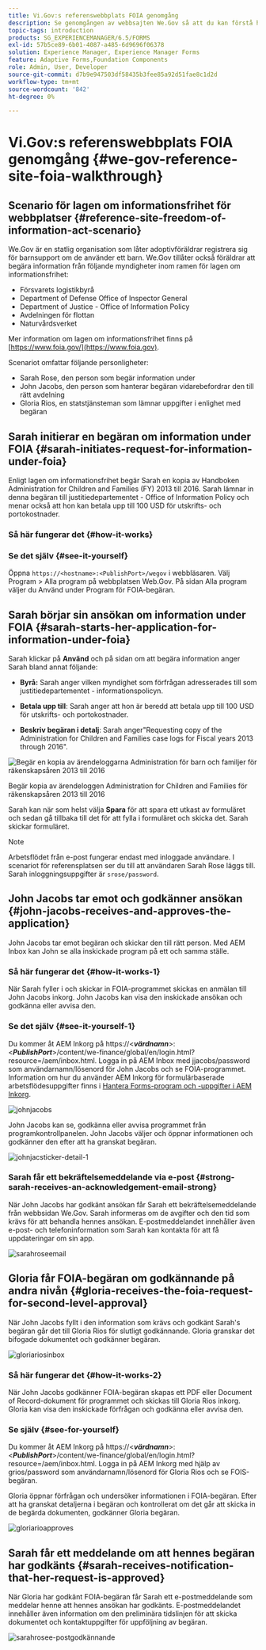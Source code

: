 ```yaml
---
title: Vi.Gov:s referenswebbplats FOIA genomgång
description: Se genomgången av webbsajten We.Gov så att du kan förstå hur AEM Forms hjälper myndigheter att ta emot och skicka ut information som efterfrågats av privatpersoner enligt lagen om informationsfrihet.
topic-tags: introduction
products: SG_EXPERIENCEMANAGER/6.5/FORMS
exl-id: 57b5ce89-6b01-4087-a485-6d9696f06378
solution: Experience Manager, Experience Manager Forms
feature: Adaptive Forms,Foundation Components
role: Admin, User, Developer
source-git-commit: d7b9e947503df58435b3fee85a92d51fae8c1d2d
workflow-type: tm+mt
source-wordcount: '842'
ht-degree: 0%

---
```


# Vi.Gov:s referenswebbplats FOIA genomgång {#we-gov-reference-site-foia-walkthrough}

## Scenario för lagen om informationsfrihet för webbplatser {#reference-site-freedom-of-information-act-scenario}

We.Gov är en statlig organisation som låter adoptivföräldrar registrera sig för barnsupport om de använder ett barn. We.Gov tillåter också föräldrar att begära information från följande myndigheter inom ramen för lagen om informationsfrihet:

* Försvarets logistikbyrå
* Department of Defense Office of Inspector General
* Department of Justice - Office of Information Policy
* Avdelningen för flottan
* Naturvårdsverket

Mer information om lagen om informationsfrihet finns på [https://www.foia.gov/](https://www.foia.gov).

Scenariot omfattar följande personligheter:

* Sarah Rose, den person som begär information under
* John Jacobs, den person som hanterar begäran vidarebefordrar den till rätt avdelning
* Gloria Rios, en statstjänsteman som lämnar uppgifter i enlighet med begäran

## Sarah initierar en begäran om information under FOIA {#sarah-initiates-request-for-information-under-foia}

Enligt lagen om informationsfrihet begär Sarah en kopia av Handboken Administration for Children and Families (FY) 2013 till 2016. Sarah lämnar in denna begäran till justitiedepartementet - Office of Information Policy och menar också att hon kan betala upp till 100 USD för utskrifts- och portokostnader.

### Så här fungerar det {#how-it-works}

### Se det själv {#see-it-yourself}

Öppna `https://<hostname>:<PublishPort>/wegov` i webbläsaren. Välj Program > Alla program på webbplatsen Web.Gov. På sidan Alla program väljer du Använd under Program för FOIA-begäran.

## Sarah börjar sin ansökan om information under FOIA {#sarah-starts-her-application-for-information-under-foia}

Sarah klickar på **Använd** och på sidan om att begära information anger Sarah bland annat följande:

* **Byrå:** Sarah anger vilken myndighet som förfrågan adresserades till som justitiedepartementet - informationspolicyn.

* **Betala upp till**: Sarah anger att hon är beredd att betala upp till 100 USD för utskrifts- och portokostnader.
* **Beskriv begäran i detalj**: Sarah anger&quot;Requesting copy of the Administration for Children and Families case logs for Fiscal years 2013 through 2016&quot;.

![Begär en kopia av ärendeloggarna Administration för barn och familjer för räkenskapsåren 2013 till 2016](assets/sarahfiosform.png)

Begär kopia av ärendeloggen Administration for Children and Families för räkenskapsåren 2013 till 2016

Sarah kan när som helst välja **Spara** för att spara ett utkast av formuläret och sedan gå tillbaka till det för att fylla i formuläret och skicka det. Sarah skickar formuläret.

>[!NOTE]
>
>Arbetsflödet från e-post fungerar endast med inloggade användare. I scenariot för referensplatsen ser du till att användaren Sarah Rose läggs till. Sarah inloggningsuppgifter är `srose/password`.

## John Jacobs tar emot och godkänner ansökan {#john-jacobs-receives-and-approves-the-application}

John Jacobs tar emot begäran och skickar den till rätt person. Med AEM Inbox kan John se alla inskickade program på ett och samma ställe.

### Så här fungerar det {#how-it-works-1}

När Sarah fyller i och skickar in FOIA-programmet skickas en anmälan till John Jacobs inkorg. John Jacobs kan visa den inskickade ansökan och godkänna eller avvisa den.

### Se det själv {#see-it-yourself-1}

Du kommer åt AEM Inkorg på https://&lt;***värdnamn***>:&lt;***PublishPort***>/content/we-finance/global/en/login.html?resource=/aem/inbox.html. Logga in på AEM Inbox med jjacobs/password som användarnamn/lösenord för John Jacobs och se FOIA-programmet. Information om hur du använder AEM Inkorg för formulärbaserade arbetsflödesuppgifter finns i [Hantera Forms-program och -uppgifter i AEM Inkorg](/help/forms/using/manage-applications-inbox.md).

![johnjacobs](assets/johnjacobs.png)

John Jacobs kan se, godkänna eller avvisa programmet från programkontrollpanelen. John Jacobs väljer och öppnar informationen och godkänner den efter att ha granskat begäran.

![johnjacsticker-detail-1](assets/johnjacobstaskdetail-1.png)

### <strong>Sarah får ett bekräftelsemeddelande via e-post</strong> {#strong-sarah-receives-an-acknowledgement-email-strong}

När John Jacobs har godkänt ansökan får Sarah ett bekräftelsemeddelande från webbsidan We.Gov. Sarah informeras om de avgifter och den tid som krävs för att behandla hennes ansökan. E-postmeddelandet innehåller även e-post- och telefoninformation som Sarah kan kontakta för att få uppdateringar om sin app.

![sarahroseemail](assets/sarahroseemail.png)

## Gloria får FOIA-begäran om godkännande på andra nivån {#gloria-receives-the-foia-request-for-second-level-approval}

När John Jacobs fyllt i den information som krävs och godkänt Sarah&#39;s begäran går det till Gloria Rios för slutligt godkännande. Gloria granskar det bifogade dokumentet och godkänner begäran.

![gloriariosinbox](assets/gloriariosinbox.png)

### Så här fungerar det {#how-it-works-2}

När John Jacobs godkänner FOIA-begäran skapas ett PDF eller Document of Record-dokument för programmet och skickas till Gloria Rios inkorg. Gloria kan visa den inskickade förfrågan och godkänna eller avvisa den.

### Se själv {#see-for-yourself}

Du kommer åt AEM Inkorg på https://&lt;***värdnamn***>:&lt;***PublishPort***>/content/we-finance/global/en/login.html?resource=/aem/inbox.html. Logga in på AEM Inkorg med hjälp av grios/password som användarnamn/lösenord för Gloria Rios och se FOIS-begäran.

Gloria öppnar förfrågan och undersöker informationen i FOIA-begäran. Efter att ha granskat detaljerna i begäran och kontrollerat om det går att skicka in de begärda dokumenten, godkänner Gloria begäran.

![gloriarioapproves](assets/gloriariosapproves.png)

## Sarah får ett meddelande om att hennes begäran har godkänts {#sarah-receives-notification-that-her-request-is-approved}

När Gloria har godkänt FOIA-begäran får Sarah ett e-postmeddelande som meddelar henne att hennes ansökan har godkänts. E-postmeddelandet innehåller även information om den preliminära tidslinjen för att skicka dokumentet och kontaktuppgifter för uppföljning av begäran.

![sarahrosee-postgodkännande](assets/sarahroseemailapproval.png)
